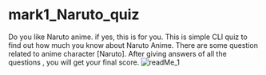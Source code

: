 # mark1_Naruto_quiz 
Do you like Naruto anime. if yes, this is for you.
This is simple CLI quiz to find out how much you know about Naruto Anime.
There are some question related to anime character [Naruto].
After giving answers of all the questions , you will get your final score.
![readMe_1](https://user-images.githubusercontent.com/109036438/210754973-792904e9-a695-4bd3-acaf-e3692340332b.jpg)
